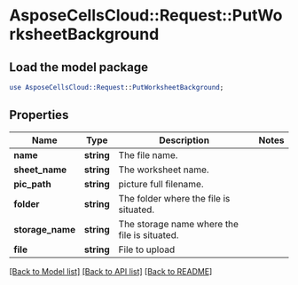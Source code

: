 # AsposeCellsCloud::Request::PutWorksheetBackground 

## Load the model package
```perl
use AsposeCellsCloud::Request::PutWorksheetBackground;
```

## Properties
Name | Type | Description | Notes
------------ | ------------- | ------------- | -------------
**name** | **string** | The file name. |
**sheet_name** | **string** | The worksheet name. |
**pic_path** | **string** | picture full filename. |
**folder** | **string** | The folder where the file is situated. |
**storage_name** | **string** | The storage name where the file is situated. |
**file** | **string** | File to upload |  

[[Back to Model list]](../README.md#documentation-for-requests) [[Back to API list]](../README.md#documentation-for-api-endpoints) [[Back to README]](../README.md)

